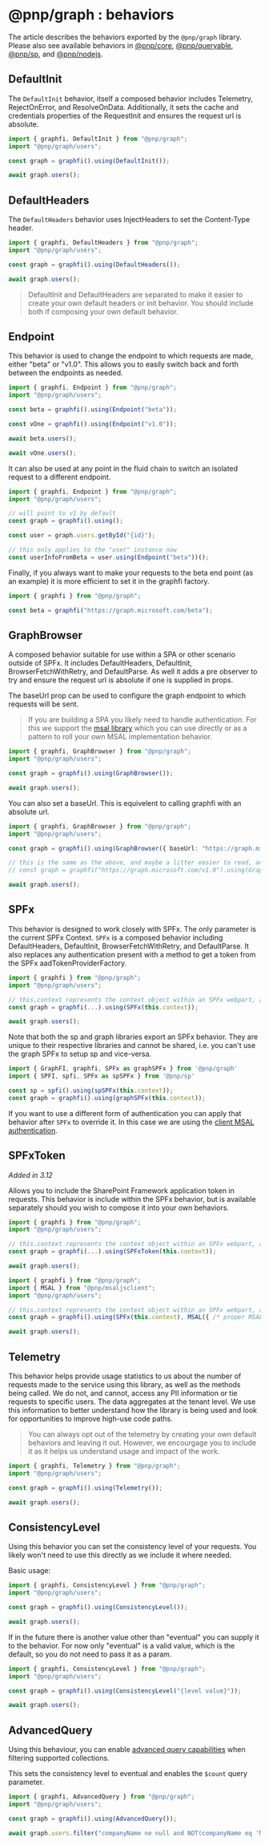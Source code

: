 # @pnp/graph : behaviors

The article describes the behaviors exported by the `@pnp/graph` library. Please also see available behaviors in [@pnp/core](../core/behaviors.md), [@pnp/queryable](../queryable/behaviors.md), [@pnp/sp](../sp/behaviors.md), and [@pnp/nodejs](../nodejs/behaviors.md).

## DefaultInit

The `DefaultInit` behavior, itself a composed behavior includes Telemetry, RejectOnError, and ResolveOnData. Additionally, it sets the cache and credentials properties of the RequestInit and ensures the request url is absolute.

```TypeScript
import { graphfi, DefaultInit } from "@pnp/graph";
import "@pnp/graph/users";

const graph = graphfi().using(DefaultInit());

await graph.users();
```

## DefaultHeaders

The `DefaultHeaders` behavior uses InjectHeaders to set the Content-Type header.

```TypeScript
import { graphfi, DefaultHeaders } from "@pnp/graph";
import "@pnp/graph/users";

const graph = graphfi().using(DefaultHeaders());

await graph.users();
```

> DefaultInit and DefaultHeaders are separated to make it easier to create your own default headers or init behavior. You should include both if composing your own default behavior.

## Endpoint

This behavior is used to change the endpoint to which requests are made, either "beta" or "v1.0". This allows you to easily switch back and forth between the endpoints as needed.

```TypeScript
import { graphfi, Endpoint } from "@pnp/graph";
import "@pnp/graph/users";

const beta = graphfi().using(Endpoint("beta"));

const vOne = graphfi().using(Endpoint("v1.0"));

await beta.users();

await vOne.users();
```

It can also be used at any point in the fluid chain to switch an isolated request to a different endpoint.

```TypeScript
import { graphfi, Endpoint } from "@pnp/graph";
import "@pnp/graph/users";

// will point to v1 by default
const graph = graphfi().using();

const user = graph.users.getById("{id}");

// this only applies to the "user" instance now
const userInfoFromBeta = user.using(Endpoint("beta"))();
```

Finally, if you always want to make your requests to the beta end point (as an example) it is more efficient to set it in the graphfi factory.

```TypeScript
import { graphfi } from "@pnp/graph";

const beta = graphfi("https://graph.microsoft.com/beta");
```

## GraphBrowser

A composed behavior suitable for use within a SPA or other scenario outside of SPFx. It includes DefaultHeaders, DefaultInit, BrowserFetchWithRetry, and DefaultParse. As well it adds a pre observer to try and ensure the request url is absolute if one is supplied in props.

The baseUrl prop can be used to configure the graph endpoint to which requests will be sent.

> If you are building a SPA you likely need to handle authentication. For this we support the [msal library](../concepts/authentication.md#MSAL-in-Browser) which you can use directly or as a pattern to roll your own MSAL implementation behavior.

```TypeScript
import { graphfi, GraphBrowser } from "@pnp/graph";
import "@pnp/graph/users";

const graph = graphfi().using(GraphBrowser());

await graph.users();
```

You can also set a baseUrl. This is equivelent to calling graphfi with an absolute url.

```TypeScript
import { graphfi, GraphBrowser } from "@pnp/graph";
import "@pnp/graph/users";

const graph = graphfi().using(GraphBrowser({ baseUrl: "https://graph.microsoft.com/v1.0" }));

// this is the same as the above, and maybe a litter easier to read, and is more efficient
// const graph = graphfi("https://graph.microsoft.com/v1.0").using(GraphBrowser());

await graph.users();
```

## SPFx

This behavior is designed to work closely with SPFx. The only parameter is the current SPFx Context. `SPFx` is a composed behavior including DefaultHeaders, DefaultInit, BrowserFetchWithRetry, and DefaultParse. It also replaces any authentication present with a method to get a token from the SPFx aadTokenProviderFactory.

```TypeScript
import { graphfi } from "@pnp/graph";
import "@pnp/graph/users";

// this.context represents the context object within an SPFx webpart, application customizer, or ACE.
const graph = graphfi(...).using(SPFx(this.context));

await graph.users();
```

Note that both the sp and graph libraries export an SPFx behavior. They are unique to their respective libraries and cannot be shared, i.e. you can't use the graph SPFx to setup sp and vice-versa.

```TypeScript
import { GraphFI, graphfi, SPFx as graphSPFx } from '@pnp/graph'
import { SPFI, spfi, SPFx as spSPFx } from '@pnp/sp'

const sp = spfi().using(spSPFx(this.context));
const graph = graphfi().using(graphSPFx(this.context));
```

If you want to use a different form of authentication you can apply that behavior after `SPFx` to override it. In this case we are using the [client MSAL authentication](../msaljsclient).

## SPFxToken

_Added in 3.12_

Allows you to include the SharePoint Framework application token in requests. This behavior is include within the SPFx behavior, but is available separately should you wish to compose it into your own behaviors.

```TypeScript
import { graphfi } from "@pnp/graph";
import "@pnp/graph/users";

// this.context represents the context object within an SPFx webpart, application customizer, or ACE.
const graph = graphfi(...).using(SPFxToken(this.context));

await graph.users();
```

```TypeScript
import { graphfi } from "@pnp/graph";
import { MSAL } from "@pnp/msaljsclient";
import "@pnp/graph/users";

// this.context represents the context object within an SPFx webpart, application customizer, or ACE.
const graph = graphfi().using(SPFx(this.context), MSAL({ /* proper MSAL settings */}));

await graph.users();
```

## Telemetry

This behavior helps provide usage statistics to us about the number of requests made to the service using this library, as well as the methods being called. We do not, and cannot, access any PII information or tie requests to specific users. The data aggregates at the tenant level. We use this information to better understand how the library is being used and look for opportunities to improve high-use code paths.

> You can always opt out of the telemetry by creating your own default behaviors and leaving it out. However, we encourgage you to include it as it helps us understand usage and impact of the work.

```TypeScript
import { graphfi, Telemetry } from "@pnp/graph";
import "@pnp/graph/users";

const graph = graphfi().using(Telemetry());

await graph.users();
```

## ConsistencyLevel

Using this behavior you can set the consistency level of your requests. You likely won't need to use this directly as we include it where needed.

Basic usage:

```TypeScript
import { graphfi, ConsistencyLevel } from "@pnp/graph";
import "@pnp/graph/users";

const graph = graphfi().using(ConsistencyLevel());

await graph.users();
```

If in the future there is another value other than "eventual" you can supply it to the behavior. For now only "eventual" is a valid value, which is the default, so you do not need to pass it as a param.

```TypeScript
import { graphfi, ConsistencyLevel } from "@pnp/graph";
import "@pnp/graph/users";

const graph = graphfi().using(ConsistencyLevel("{level value}"));

await graph.users();
```

## AdvancedQuery

Using this behaviour, you can enable [advanced query capabilities](https://learn.microsoft.com/en-us/graph/aad-advanced-queries?tabs=http) when filtering supported collections.

This sets the consistency level to eventual and enables the `$count` query parameter.

```TypeScript
import { graphfi, AdvancedQuery } from "@pnp/graph";
import "@pnp/graph/users";

const graph = graphfi().using(AdvancedQuery());

await graph.users.filter("companyName ne null and NOT(companyName eq 'Microsoft')")();
```
